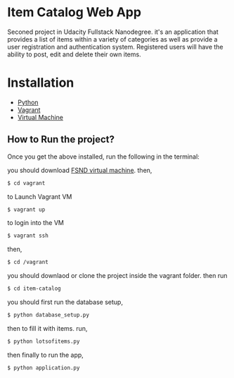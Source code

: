# Item Catalog Web App

Seconed project in Udacity Fullstack Nanodegree.
 it's an application that provides a list of items within a variety of categories as well as provide a user registration and authentication system. Registered users will have the ability to post, edit and delete their own items.
 
# Installation

  - [Python](https://www.python.org/downloads/)
  - [Vagrant](https://www.vagrantup.com/downloads.html)
  - [Virtual Machine](https://www.virtualbox.org/wiki/Downloads)

## How to Run the project?
Once you get the above installed, run the following in the terminal:

you should download [FSND virtual machine](https://github.com/udacity/fullstack-nanodegree-vm). then,
```sh 
$ cd vagrant
```
to Launch Vagrant VM
```sh 
$ vagrant up
```

to login into the VM
```sh 
$ vagrant ssh
```

then,
```sh 
$ cd /vagrant
```
you should downlaod or clone the project inside the vagrant folder. then run
```sh 
$ cd item-catalog
```

you should first run the database setup,
 ```sh 
$ python database_setup.py
```
then to fill it with items. run,
 ```sh 
$ python lotsofitems.py
```
then finally to run the app,
 ```sh 
$ python application.py
```
